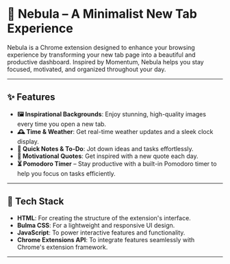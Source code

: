 # 🌌 Nebula – A Minimalist New Tab Experience

Nebula is a Chrome extension designed to enhance your browsing experience by transforming your new tab page into a beautiful and productive dashboard. Inspired by Momentum, Nebula helps you stay focused, motivated, and organized throughout your day.

---

## ✨ Features

- **🖼️ Inspirational Backgrounds**: Enjoy stunning, high-quality images every time you open a new tab.
- **🕰️ Time & Weather**: Get real-time weather updates and a sleek clock display.
- **📝 Quick Notes & To-Do**: Jot down ideas and tasks effortlessly.
- **📖 Motivational Quotes**: Get inspired with a new quote each day.
- **⏳ Pomodoro Timer** – Stay productive with a built-in Pomodoro timer to help you focus on tasks efficiently.

---

## 🔧 Tech Stack

- **HTML**: For creating the structure of the extension's interface.
- **Bulma CSS**: For a lightweight and responsive UI design.
- **JavaScript**: To power interactive features and functionality.
- **Chrome Extensions API**: To integrate features seamlessly with Chrome's extension framework.

---
